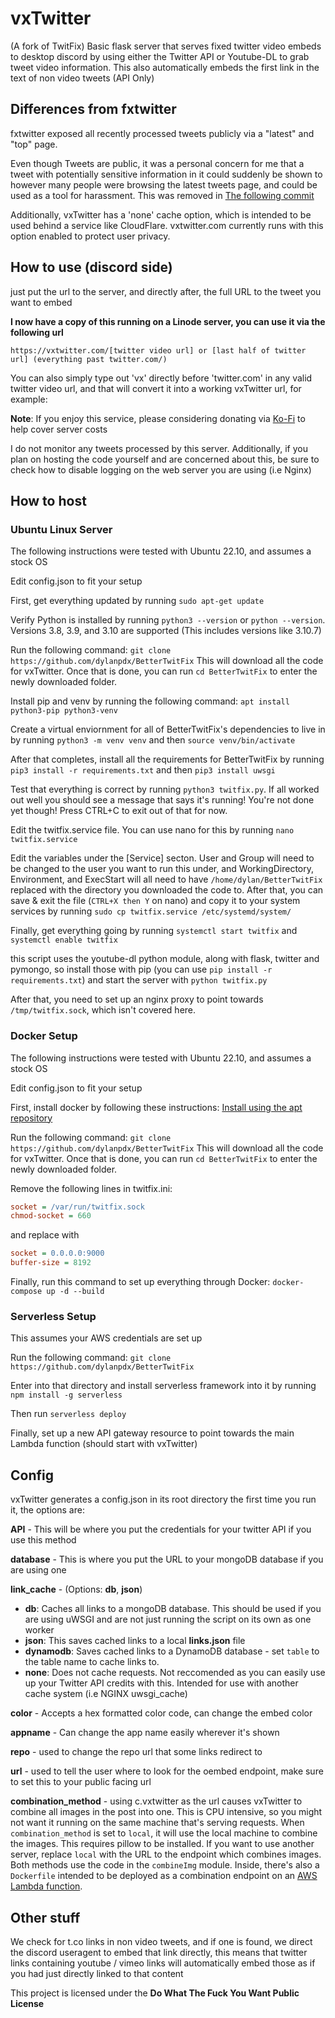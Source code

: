 # vxTwitter
(A fork of TwitFix)
Basic flask server that serves fixed twitter video embeds to desktop discord by using either the Twitter API or Youtube-DL to grab tweet video information. This also automatically embeds the first link in the text of non video tweets (API Only)

## Differences from fxtwitter
fxtwitter exposed all recently processed tweets publicly via a "latest" and "top" page.

Even though Tweets are public, it was a personal concern for me that a tweet with potentially sensitive information in it could suddenly be shown to however many people were browsing the latest tweets page, and could be used as a tool for harassment. This was removed in [The following commit](https://github.com/dylanpdx/BetterTwitFix/commit/87ba86ba502e73ddb370bd4e5b964548d3272400#diff-a11c36d9b2d53672d6b3d781dca5bef9129159947de66bc3ffaec5fab389d80cL115)

Additionally, vxTwitter has a 'none' cache option, which is intended to be used behind a service like CloudFlare. vxtwitter.com currently runs with this option enabled to protect user privacy. 
## How to use (discord side)

just put the url to the server, and directly after, the full URL to the tweet you want to embed

**I now have a copy of this running on a Linode server, you can use it via the following url**

```
https://vxtwitter.com/[twitter video url] or [last half of twitter url] (everything past twitter.com/)
```

You can also simply type out 'vx' directly before 'twitter.com' in any valid twitter video url, and that will convert it into a working vxTwitter url, for example:

**Note**: If you enjoy this service, please considering donating via [Ko-Fi](https://ko-fi.com/dylanpdx) to help cover server costs

I do not monitor any tweets processed by this server. Additionally, if you plan on hosting the code yourself and are concerned about this, be sure to check how to disable logging on the web server you are using (i.e Nginx)

## How to host
### Ubuntu Linux Server
The following instructions were tested with Ubuntu 22.10, and assumes a stock OS

Edit config.json to fit your setup

First, get everything updated by running `sudo apt-get update`

Verify Python is installed by running `python3 --version` or `python --version`. Versions 3.8, 3.9, and 3.10 are supported (This includes versions like 3.10.7)

Run the following command: `git clone https://github.com/dylanpdx/BetterTwitFix`
This will download all the code for vxTwitter. Once that is done, you can run `cd BetterTwitFix` to enter the newly downloaded folder. 

Install pip and venv by running the following command: `apt install python3-pip python3-venv`

Create a virtual enviornment for all of BetterTwitFix's dependencies to live in by running `python3 -m venv venv` and then `source venv/bin/activate`

After that completes, install all the requirements for BetterTwitFix by running `pip3 install -r requirements.txt` and then `pip3 install uwsgi`

Test that everything is correct by running `python3 twitfix.py`. If all worked out well you should see a message that says it's running! You're not done yet though! Press CTRL+C to exit out of that for now.

Edit the twitfix.service file. You can use nano for this by running `nano twitfix.service`

Edit the variables under the [Service] secton. User and Group will need to be changed to the user you want to run this under, and WorkingDirectory, Environment, and ExecStart will all need to have `/home/dylan/BetterTwitFix` replaced with the directory you downloaded the code to. After that, you can save & exit the file (`CTRL+X then Y` on nano) and copy it to your system services by running `sudo cp twitfix.service /etc/systemd/system/`

Finally, get everything going by running `systemctl start twitfix` and `systemctl enable twitfix`

this script uses the youtube-dl python module, along with flask, twitter and pymongo, so install those with pip (you can use `pip install -r requirements.txt`) and start the server with `python twitfix.py`

After that, you need to set up an nginx proxy to point towards `/tmp/twitfix.sock`, which isn't covered here.

### Docker Setup
The following instructions were tested with Ubuntu 22.10, and assumes a stock OS

Edit config.json to fit your setup

First, install docker by following these instructions: [Install using the apt repository](https://docs.docker.com/engine/install/ubuntu/#install-using-the-repository) 

Run the following command: `git clone https://github.com/dylanpdx/BetterTwitFix`
This will download all the code for vxTwitter. Once that is done, you can run `cd BetterTwitFix` to enter the newly downloaded folder. 

Remove the following lines in twitfix.ini:
```ini
socket = /var/run/twitfix.sock
chmod-socket = 660
```
and replace with
```ini
socket = 0.0.0.0:9000
buffer-size = 8192
```

Finally, run this command to set up everything through Docker: `docker-compose up -d --build`

### Serverless Setup
This assumes your AWS credentials are set up

Run the following command: `git clone https://github.com/dylanpdx/BetterTwitFix`

Enter into that directory and install serverless framework into it by running `npm install -g serverless`

Then run `serverless deploy`

Finally, set up a new API gateway resource to point towards the main Lambda function (should start with vxTwitter) 

## Config

vxTwitter generates a config.json in its root directory the first time you run it, the options are:

**API** - This will be where you put the credentials for your twitter API if you use this method

**database** - This is where you put the URL to your mongoDB database if you are using one

**link_cache** - (Options: **db**, **json**)

- **db**: Caches all links to a mongoDB database. This should be used if you are using uWSGI and are not just running the script on its own as one worker
- **json**: This saves cached links to a local **links.json** file
- **dynamodb**: Saves cached links to a DynamoDB database - set `table` to the table name to cache links to.
- **none**: Does not cache requests. Not reccomended as you can easily use up your Twitter API credits with this. Intended for use with another cache system (i.e NGINX uwsgi_cache)

**color** - Accepts a hex formatted color code, can change the embed color

**appname** - Can change the app name easily wherever it's shown

**repo** - used to change the repo url that some links redirect to

**url** - used to tell the user where to look for the oembed endpoint, make sure to set this to your public facing url

**combination_method** - using c.vxtwitter as the url causes vxTwitter to combine all images in the post into one. This is CPU intensive, so you might not want it running on the same machine that's serving requests. When `combination_method` is set to `local`, it will use the local machine to combine the images. This requires pillow to be installed. If you want to use another server, replace `local` with the URL to the endpoint which combines images. Both methods use the code in the `combineImg` module. Inside, there's also a `Dockerfile` intended to be deployed as a combination endpoint on an [AWS Lambda function](https://docs.aws.amazon.com/lambda/latest/dg/images-create.html).

## Other stuff

We check for t.co links in non video tweets, and if one is found, we direct the discord useragent to embed that link directly, this means that twitter links containing youtube / vimeo links will automatically embed those as if you had just directly linked to that content

This project is licensed under the **Do What The Fuck You Want Public License**

